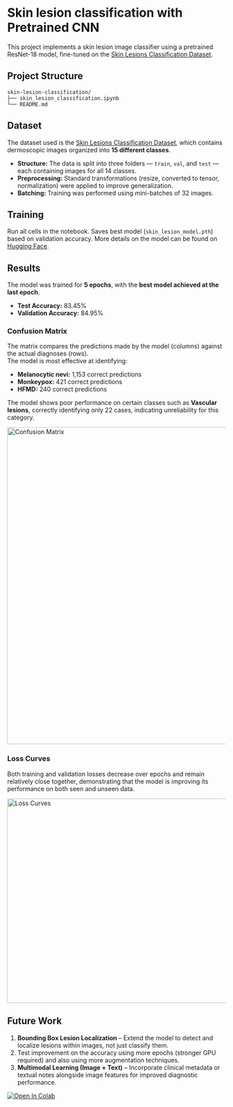 # Skin lesion classification with Pretrained CNN
This project implements a skin lesion image classifier using a pretrained ResNet-18 model, fine-tuned on the [Skin Lesions Classification Dataset](https://www.kaggle.com/datasets/ahmedxc4/skin-ds).

## Project Structure
```
skin-lesion-classification/
├── skin_lesion_classification.ipynb
└── README.md
```

## Dataset  
The dataset used is the [Skin Lesions Classification Dataset](https://www.kaggle.com/datasets/ahmedxc4/skin-ds), which contains dermoscopic images organized into **15 different classes**.  

- **Structure:** The data is split into three folders — `train`, `val`, and `test` — each containing images for all 14 classes.  
- **Preprocessing:** Standard transformations (resize, converted to tensor, normalization) were applied to improve generalization.  
- **Batching:** Training was performed using mini-batches of 32 images.  

## Training

Run all cells in the notebook.
Saves best model (`skin_lesion_model.pth`) based on validation accuracy. More details on the model can be found on [Hugging Face](https://huggingface.co/suhaila-mohammed/skin-lesion-image-classifier).

## Results
The model was trained for **5 epochs**, with the **best model achieved at the last epoch**.  

- **Test Accuracy:** 83.45%  
- **Validation Accuracy:** 84.95%  

### Confusion Matrix

The matrix compares the predictions made by the model (columns) against the actual diagnoses (rows).  
The model is most effective at identifying:  

- **Melanocytic nevi:** 1,153 correct predictions  
- **Monkeypox:** 421 correct predictions  
- **HFMD:** 240 correct predictions  

The model shows poor performance on certain classes such as **Vascular lesions**, correctly identifying only 22 cases, indicating unreliability for this category.

<img width="840" height="729" alt="Confusion Matrix" src="https://github.com/user-attachments/assets/221a99e0-11b5-4137-af66-8ea1309c12c5" />

### Loss Curves

Both training and validation losses decrease over epochs and remain relatively close together, demonstrating that the model is improving its performance on both seen and unseen data.

<img width="691" height="470" alt="Loss Curves" src="https://github.com/user-attachments/assets/897dd5d0-d336-44ea-8f82-6f072be4e316" />


## Future Work  
1. **Bounding Box Lesion Localization** – Extend the model to detect and localize lesions within images, not just classify them.
2. Test improvement on the accuracy using more epochs (stronger GPU required) and also using more augmentation techniques.
3. **Multimodal Learning (Image + Text)** – Incorporate clinical metadata or textual notes alongside image features for improved diagnostic performance.  

[![Open In Colab](https://colab.research.google.com/assets/colab-badge.svg)](https://colab.research.google.com/drive/1-PtTMX8M3eF5wi0SSNwtZulHuAAKyH2g?usp=sharing)

